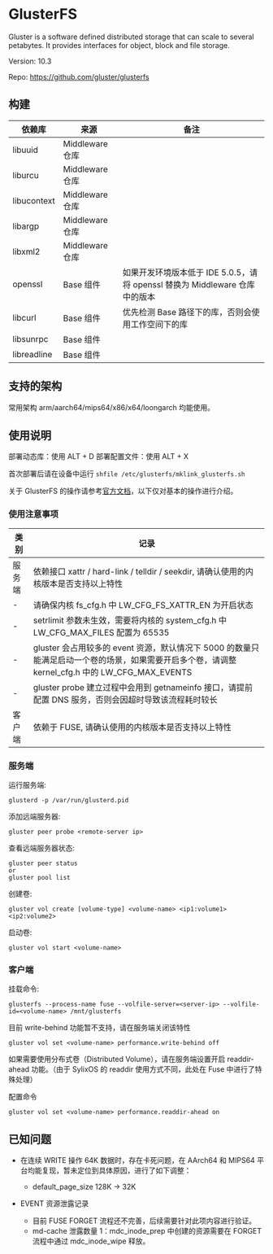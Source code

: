 # GlusterFS

Gluster is a software defined distributed storage that can scale to several petabytes. It provides interfaces for object, block and file storage.

Version: 10.3

Repo: https://github.com/gluster/glusterfs

## 构建

依赖库 | 来源 | 备注
| - | - | - |
libuuid | Middleware 仓库
liburcu | Middleware 仓库
libucontext | Middleware 仓库
libargp | Middleware 仓库
libxml2 | Middleware 仓库
openssl | Base 组件 | 如果开发环境版本低于 IDE 5.0.5，请将 openssl 替换为 Middleware 仓库中的版本
libcurl | Base 组件 | 优先检测 Base 路径下的库，否则会使用工作空间下的库
libsunrpc | Base 组件
libreadline | Base 组件

## 支持的架构

常用架构 arm/aarch64/mips64/x86/x64/loongarch 均能使用。

## 使用说明

部署动态库：使用 ALT + D
部署配置文件：使用 ALT + X

首次部署后请在设备中运行 `shfile /etc/glusterfs/mklink_glusterfs.sh`

关于 GlusterFS 的操作请参考[官方文档](https://docs.gluster.org/en/latest/)，以下仅对基本的操作进行介绍。

### 使用注意事项

类别 | 记录
| - | - |
服务端 | 依赖接口 xattr / hard-link / telldir / seekdir, 请确认使用的内核版本是否支持以上特性
\- | 请确保内核 fs_cfg.h 中 LW_CFG_FS_XATTR_EN 为开启状态
\- | setrlimit 参数未生效，需要将内核的 system_cfg.h 中 LW_CFG_MAX_FILES 配置为 65535
\- | gluster 会占用较多的 event 资源，默认情况下 5000 的数量只能满足启动一个卷的场景，如果需要开启多个卷，请调整 kernel_cfg.h 中的 LW_CFG_MAX_EVENTS
\- | gluster probe 建立过程中会用到 getnameinfo 接口，请提前配置 DNS 服务，否则会因超时导致该流程耗时较长
客户端 | 依赖于 FUSE, 请确认使用的内核版本是否支持以上特性

### 服务端

运行服务端:
```
glusterd -p /var/run/glusterd.pid
```

添加远端服务器:
```
gluster peer probe <remote-server ip>
```

查看远端服务器状态:
```
gluster peer status
or
gluster pool list
```

创建卷:
```
gluster vol create [volume-type] <volume-name> <ip1:volume1> <ip2:volume2>
```

启动卷:
```
gluster vol start <volume-name>
```

### 客户端

挂载命令:

```
glusterfs --process-name fuse --volfile-server=<server-ip> --volfile-id=<volume-name> /mnt/glusterfs
```

目前 write-behind 功能暂不支持，请在服务端关闭该特性

```
gluster vol set <volume-name> performance.write-behind off
```

如果需要使用分布式卷（Distributed Volume），请在服务端设置开启 readdir-ahead 功能。（由于 SylixOS 的 readdir 使用方式不同，此处在 Fuse 中进行了特殊处理）

配置命令

```
gluster vol set <volume-name> performance.readdir-ahead on
```

## 已知问题

- 在连续 WRITE 操作 64K 数据时，存在卡死问题，在 AArch64 和 MIPS64 平台均能复现，暂未定位到具体原因，进行了如下调整：
    - default_page_size 128K -> 32K

- EVENT 资源泄露记录
    - 目前 FUSE FORGET 流程还不完善，后续需要针对此项内容进行验证。
    - md-cache 泄露数量 1：mdc_inode_prep 中创建的资源需要在 FORGET 流程中通过 mdc_inode_wipe 释放。
